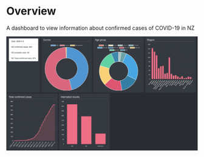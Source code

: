 # Overview

A dashboard to view information about confirmed cases of COVID-19 in NZ

![dashboard](./covid-19-dashboard.png)
